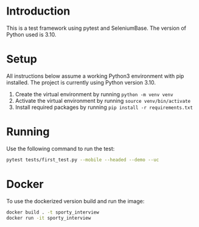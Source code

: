 # Introduction

This is a test framework using pytest and SeleniumBase.
The version of Python used is 3.10.

# Setup

All instructions below assume a working Python3 environment with pip installed. The project is currently using Python version 3.10.

1. Create the virtual environment by running `python -m venv venv`
2. Activate the virtual environment by running `source venv/bin/activate`
3. Install required packages by running `pip install -r requirements.txt`

# Running

Use the following command to run the test:

```bash
pytest tests/first_test.py --mobile --headed --demo --uc
```

# Docker

To use the dockerized version build and run the image:

```bash
docker build . -t sporty_interview
docker run -it sporty_interview
```
